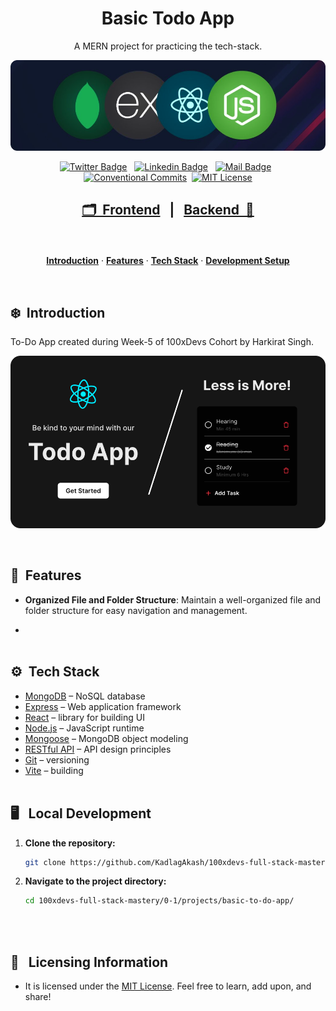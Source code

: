 <h1 align="center">Basic Todo App</h1>

<p align="center">
  A MERN project for practicing the tech-stack.
</p>

<p align=center>
  <img width = "700px" alt="Jio Network blocking the view? Network switch reveals the magic!" src="./assets/mern.png">
<p>

<div align= "center">

[![Twitter Badge](https://img.shields.io/badge/-@KadlagAkash-1ca0f1?style=flat&labelColor=1ca0f1&logo=twitter&logoColor=white&link=https://twitter.com/KadlagAkash)](https://twitter.com/KadlagAkash) &nbsp; [![Linkedin Badge](https://img.shields.io/badge/-KadlagAkash-0e76a8?style=flat&labelColor=0e76a8&logo=linkedin&logoColor=white)](https://www.linkedin.com/in/kadlagakash/) &nbsp; [![Mail Badge](https://img.shields.io/badge/-akashkadlag14-c0392b?style=flat&labelColor=c0392b&logo=gmail&logoColor=white)](mailto:akashkadlag14@gmail.com) &nbsp; [![Conventional Commits](https://img.shields.io/badge/Conventional%20Commits-1.0.0-%23FE5196?logo=conventionalcommits&logoColor=white)](https://conventionalcommits.org)&nbsp; [![MIT License](https://img.shields.io/badge/License-MIT-green.svg)](https://choosealicense.com/licenses/mit/)

</div>

<h2 align="center">

[🗂️&nbsp; Frontend](./client/)&nbsp;&nbsp;&nbsp;|&nbsp;&nbsp;&nbsp;[Backend &nbsp;📂](./server/)

</h2>
<br>

<p align="center">
  <a href="#introduction"><strong>Introduction</strong></a> 
	·&nbsp;<a href="#features"><strong>Features</strong></a> 
	·&nbsp;<a href="#tech-stack"><strong>Tech Stack</strong></a>
	·&nbsp;<a href="#local-development"><strong>Development Setup</strong></a> 
</p>
<br>

## <a name="introduction">❄️&nbsp; Introduction</a>

To-Do App created during Week-5 of 100xDevs Cohort by Harkirat Singh.

<p align=center>
	<img width = "700px" alt="Jio Network blocking the view? Network switch reveals the magic!" src="./assets/frontend.png">
<p>
<br>

## <a name="features">🔋&nbsp; Features</a>

- **Organized File and Folder Structure**: Maintain a well-organized file and folder structure for easy navigation and management.

- <br><br>

## <a name="tech-stack">⚙️&nbsp; Tech Stack</a>

- [MongoDB](https://www.mongodb.com/) – NoSQL database
- [Express](https://expressjs.com/) – Web application framework
- [React](https://react.dev/) – library for building UI
- [Node.js](https://nodejs.org/) – JavaScript runtime
- [Mongoose](https://mongoosejs.com/) – MongoDB object modeling
- [RESTful API](https://restfulapi.net/) – API design principles
- [Git](https://git-scm.com/) – versioning
- [Vite](https://vitejs.dev/) – building
  <br><br>

## <a name="local-development"> 🖥️&nbsp;&nbsp; Local Development</a>

1. **Clone the repository:**

   ```bash
   git clone https://github.com/KadlagAkash/100xdevs-full-stack-mastery.git
   ```

2. **Navigate to the project directory:**

   ```bash
   cd 100xdevs-full-stack-mastery/0-1/projects/basic-to-do-app/
   ```

<br><br>

## 🪪&nbsp;&nbsp; Licensing Information

- It is licensed under the [MIT License](./LICENSE). Feel free to learn, add upon, and share!
